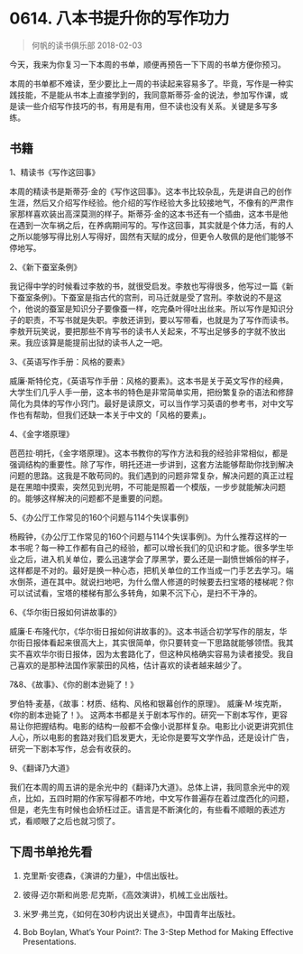 # 0614. 八本书提升你的写作功力
> 何帆的读书俱乐部
2018-02-03

今天，我来为你复习一下本周的书单，顺便再预告一下下周的书单方便你预习。

本周的书单都不难读，至少要比上一周的书读起来容易多了。毕竟，写作是一种实践技能，不是能从书本上直接学到的，我同意斯蒂芬·金的说法，参加写作课，或是读一些介绍写作技巧的书，有用是有用，但不读也没有关系。关键是多写多练。 

## 书籍
1、精读书《写作这回事》

本周的精读书是斯蒂芬·金的《写作这回事》。这本书比较杂乱，先是讲自己的创作生涯，然后又介绍写作经验。他介绍的写作经验大多比较接地气，不像有的严肃作家那样喜欢装出高深莫测的样子。斯蒂芬·金的这本书还有一个插曲，这本书是他在遇到一次车祸之后，在养病期间写的。写作这回事，其实就是个体力活，有的人之所以能够写得比别人写得好，固然有天赋的成分，但更令人敬佩的是他们能够不停地写。

2、《新下蚕室条例》

我记得中学的时候看过李敖的书，就很受启发。李敖也写得很多，他写过一篇《新下蚕室条例》。下蚕室是指古代的宫刑，司马迁就是受了宫刑。李敖说的不是这个，他说的蚕室是知识分子要像蚕一样，吃完桑叶得吐出丝来。所以写作是知识分子的职责，不写书就是失职。李敖还讲到，要以写带看，也就是为了写作而读书。李敖开玩笑说，要把那些不肯写书的读书人关起来，不写出足够多的字就不放出来。我应该算是能提前出狱的读书人之一吧。

3、《英语写作手册：风格的要素》

威廉·斯特伦克，《英语写作手册：风格的要素》。这本书是关于英文写作的经典，大学生们几乎人手一册，这本书的特色是非常简单实用，把纷繁复杂的语法和修辞简化为具体的写作小窍门。最好是读原文，可以当作学习英语的参考书，对中文写作也有帮助，但我们还缺一本关于中文的「风格的要素」。

4、《金字塔原理》

芭芭拉·明托，《金字塔原理》。这本书教你的写作方法和我的经验非常相似，都是强调结构的重要性。除了写作，明托还进一步讲到，这套方法能够帮助你找到解决问题的思路。这我是不敢苟同的。我们遇到的问题非常复杂，解决问题的真正过程是在黑暗中摸索，突然见到光明，不可能是照着一个模版，一步步就能解决问题的。能够这样解决的问题都不是重要的问题。

5、《办公厅工作常见的160个问题与114个失误事例》

杨殿钟，《办公厅工作常见的160个问题与114个失误事例》。为什么推荐这样的一本书呢？每一种工作都有自己的经验，都可以增长我们的见识和才能。很多学生毕业之后，进入机关单位，要么迅速学会了厚黑学，要么还是一副愤世嫉俗的样子，这样都是不对的。最好是换一种心态，把机关单位的工作当成一门手艺去学习。端水倒茶，道在其中。就说扫地吧，为什么僧人修道的时候要去扫宝塔的楼梯呢？你可以试试看，宝塔的楼梯有那么多转角，如果不沉下心，是扫不干净的。

6、《华尔街日报如何讲故事的》

威廉·E·布隆代尔，《华尔街日报如何讲故事的》。这本书适合初学写作的朋友，华尔街日报体看起来很高大上，其实很简单，你只要转变一下思路就能够领悟。我其实不喜欢华尔街日报体，因为太套路化了，但这种风格确实容易为读者接受。我自己喜欢的是那种法国作家蒙田的风格，估计喜欢的读者越来越少了。

7&8、《故事》、《你的剧本逊毙了！》

罗伯特·麦基，《故事：材质、结构、风格和银幕创作的原理》。 威廉·M·埃克斯，《你的剧本逊毙了！》。 这两本书都是关于剧本写作的。研究一下剧本写作，更容易让你把握结构。电影的结构一般都不会像小说那样复杂。电影比小说更讲究抓住人心，所以电影的套路对我们启发更大，无论你是要写文学作品，还是设计广告，研究一下剧本写作，总会有收获的。 

9、《翻译乃大道》

我们在本周的周五讲的是余光中的《翻译乃大道》。总体上讲，我同意余光中的观点，比如，五四时期的作家写得都不咋地，中文写作普遍存在着过度西化的问题，但是，老先生有时候也会矫枉过正。语言是不断演化的，有些看不顺眼的表述方式，看顺眼了之后也就习惯了。

## 下周书单抢先看
1. 克里斯·安德森，《演讲的力量》，中信出版社。

2. 彼得·迈尔斯和尚恩·尼克斯，《高效演讲》，机械工业出版社。
3. 米罗·弗兰克，《如何在30秒内说出关键点》，中国青年出版社。
4. Bob Boylan, What’s Your Point?: The 3-Step Method for Making Effective Presentations. 

